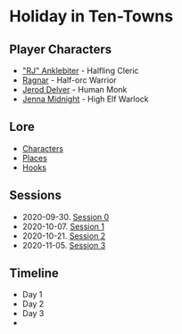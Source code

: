 # Holiday in Ten-Towns

## Player Characters
* ["RJ" Anklebiter](Player_RJ.md) - Halfling Cleric
* [Ragnar](Player_Ragnar.md) - Half-orc Warrior
* [Jerod Delver](Player_Jerod.md) - Human Monk
* [Jenna Midnight](Player_Jenna.md) - High Elf Warlock

## Lore
* [Characters](Characters.md)
* [Places](Places.md)
* [Hooks](Hooks.md)

## Sessions
* 2020-09-30. [Session 0](Session_0.md)
* 2020-10-07. [Session 1](Session_1.md)
* 2020-10-21. [Session 2](Session_2.md)
* 2020-11-05. [Session 3](Session_3.md)

## Timeline
* Day 1
* Day 2
* Day 3
* 
<!--stackedit_data:
eyJoaXN0b3J5IjpbMTQyNDQ4MTUyMSwtMTA0MzczNDQ3LC0yMj
I2MzYzODcsLTk1MTEyMTc2MSwtMTA1NTIwMzE2OCwtMzA3OTEw
MjY4LDIxMTYxMjMzODIsLTEyMjgzMTAwODFdfQ==
-->